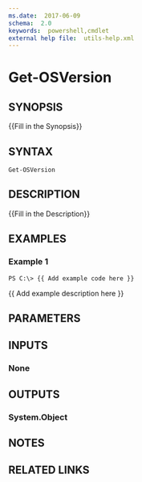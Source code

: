 ```yaml
---
ms.date:  2017-06-09
schema:  2.0
keywords:  powershell,cmdlet
external help file:  utils-help.xml
---
```


# Get-OSVersion

## SYNOPSIS
{{Fill in the Synopsis}}

## SYNTAX

```
Get-OSVersion
```

## DESCRIPTION
{{Fill in the Description}}

## EXAMPLES

### Example 1
```
PS C:\> {{ Add example code here }}
```

{{ Add example description here }}

## PARAMETERS

## INPUTS

### None


## OUTPUTS

### System.Object

## NOTES

## RELATED LINKS

